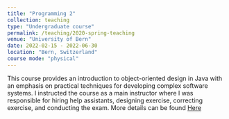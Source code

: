 ```yaml
---
title: "Programming 2"
collection: teaching
type: "Undergraduate course"
permalink: /teaching/2020-spring-teaching
venue: "University of Bern"
date: 2022-02-15 - 2022-06-30
location: "Bern, Switzerland"
course mode: "physical"
---
```


This course provides an introduction to object-oriented design in Java with an emphasis on practical techniques for developing complex software systems.
I instructed the course as a main instructor where I was responsible for hiring help assistants, designing exercise, correcting exercise, and conducting the exam.
More details can be found [Here](https://seg.inf.unibe.ch/teaching/current/p2/)
